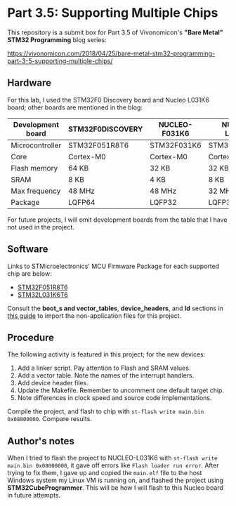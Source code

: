 # Part 3.5: Supporting Multiple Chips
This repository is a submit box for Part 3.5 of Vivonomicon's **"Bare Metal" STM32 Programming** blog series:

https://vivonomicon.com/2018/04/25/bare-metal-stm32-programming-part-3-5-supporting-multiple-chips/

## Hardware
For this lab, I used the STM32F0 Discovery board and Nucleo L031K6 board; other boards are mentioned in the blog:

Development board | STM32F0DISCOVERY | NUCLEO-F031K6 | NUCLEO-L031K6
------------------|------------------|---------------|---------------
Microcontroller   | STM32F051R8T6    | STM32F031K6   | STM32L031K6T6
Core              | Cortex-M0        | Cortex-M0     | Cortex-M0+
Flash memory      | 64 KB            | 32 KB         | 32 KB
SRAM              | 8 KB             | 4 KB          | 8 KB
Max frequency     | 48 MHz           | 48 MHz        | 32 MHz
Package           | LQFP64           | LQFP32        | LQFP32

For future projects, I will omit development boards from the table that I have not used in the project.

## Software
Links to STMicroelectronics' MCU Firmware Package for each supported chip are below:
* [STM32F051R8T6](https://github.com/STMicroelectronics/STM32CubeF0 "STM32CubeF0")
* [STM32L031K6T6](https://github.com/STMicroelectronics/STM32CubeL0 "STM32CubeL0")

Consult the **boot_s and vector_tables**, **device_headers**, and **ld** sections in [this guide](../../docs/import-files.md) to import the non-application files for this project.

## Procedure
The following activity is featured in this project; for the new devices:
1. Add a linker script. Pay attention to Flash and SRAM values.
2. Add a vector table. Note the names of the interrupt handlers.
3. Add device header files.
4. Update the Makefile. Remember to uncomment one default target chip.
5. Note differences in clock speed and source code implementations.

Compile the project, and flash to chip with `st-flash write main.bin 0x08000000`. Compare results. 

## Author's notes 
When I tried to flash the project to NUCLEO-L031K6 with `st-flash write main.bin 0x08000000`, it gave off errors like `Flash loader run error`. After trying to fix them, I gave up and copied the `main.elf` file to the host Windows system my Linux VM is running on, and flashed the project using **STM32CubeProgrammer**. This will be how I will flash to this Nucleo board in future attempts.
